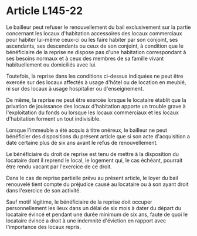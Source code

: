 # Article L145-22

Le bailleur peut refuser le renouvellement du bail exclusivement sur la partie concernant les locaux d'habitation accessoires des locaux commerciaux pour habiter lui-même ceux-ci ou les faire habiter par son conjoint, ses ascendants, ses descendants ou ceux de son conjoint, à condition que le bénéficiaire de la reprise ne dispose pas d'une habitation correspondant à ses besoins normaux et à ceux des membres de sa famille vivant habituellement ou domiciliés avec lui.

Toutefois, la reprise dans les conditions ci-dessus indiquées ne peut être exercée sur des locaux affectés à usage d'hôtel ou de location en meublé, ni sur des locaux à usage hospitalier ou d'enseignement.

De même, la reprise ne peut être exercée lorsque le locataire établit que la privation de jouissance des locaux d'habitation apporte un trouble grave à l'exploitation du fonds ou lorsque les locaux commerciaux et les locaux d'habitation forment un tout indivisible.

Lorsque l'immeuble a été acquis à titre onéreux, le bailleur ne peut bénéficier des dispositions du présent article que si son acte d'acquisition a date certaine plus de six ans avant le refus de renouvellement.

Le bénéficiaire du droit de reprise est tenu de mettre à la disposition du locataire dont il reprend le local, le logement qui, le cas échéant, pourrait être rendu vacant par l'exercice de ce droit.

Dans le cas de reprise partielle prévu au présent article, le loyer du bail renouvelé tient compte du préjudice causé au locataire ou à son ayant droit dans l'exercice de son activité.

Sauf motif légitime, le bénéficiaire de la reprise doit occuper personnellement les lieux dans un délai de six mois à dater du départ du locataire évincé et pendant une durée minimum de six ans, faute de quoi le locataire évincé a droit à une indemnité d'éviction en rapport avec l'importance des locaux repris.
